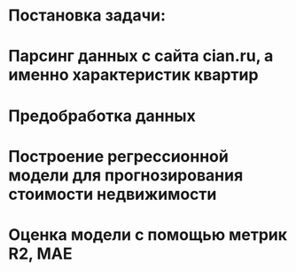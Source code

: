 # Постановка задачи:

# Парсинг данных с сайта cian.ru, а именно характеристик квартир
# Предобработка данных
# Построение регрессионной модели для прогнозирования стоимости недвижимости
# Оценка модели с помощью метрик R2, MAE

